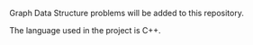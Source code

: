 Graph Data Structure problems will be added to this repository.

The language used in the project is C++.
